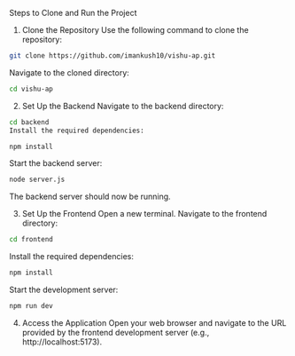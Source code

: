 Steps to Clone and Run the Project
1. Clone the Repository
Use the following command to clone the repository:

```bash
git clone https://github.com/imankush10/vishu-ap.git
```
Navigate to the cloned directory:

```bash
cd vishu-ap
```

2. Set Up the Backend
Navigate to the backend directory:
```bash
cd backend
Install the required dependencies:
```
```bash
npm install
```

Start the backend server:
```bash
node server.js
```

The backend server should now be running.

3. Set Up the Frontend
Open a new terminal.
Navigate to the frontend directory:
```bash
cd frontend
```

Install the required dependencies:
```bash
npm install
```

Start the development server:
```bash
npm run dev
```

4. Access the Application
Open your web browser and navigate to the URL provided by the frontend development server (e.g., http://localhost:5173).
